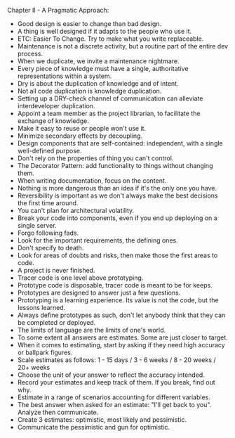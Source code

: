 Chapter II - A Pragmatic Approach:

- Good design is easier to change than bad design.
- A thing is well designed if it adapts to the people who use it.
- ETC: Easier To Change. Try to make what you write replaceable.
- Maintenance is not a discrete activity, but a routine part of the entire dev process.
- When we duplicate, we invite a maintenance nightmare.
- Every piece of knowledge must have a single, authoritative representations within a system.
- Dry is about the duplication of knowledge and of intent.
- Not all code duplication is knowledge duplication.
- Setting up a DRY-check channel of communication can alleviate interdeveloper duplication.
- Appoint a team member as the project librarian, to facilitate the exchange of knowledge.
- Make it easy to reuse or people won't use it.
- Minimize secondary effects by decoupling.
- Design components that are self-contained: independent, with a single well-defined purpose.
- Don't rely on the properties of thing you can't control.
- The Decorator Pattern: add functionality to things without changing them.
- When writing documentation, focus on the content.
- Nothing is more dangerous than an idea if it's the only one you have.
- Reversibility is important as we don't always make the best decisions the first time around.
- You can't plan for architectural volatility.
- Break your code into components, even if you end up deploying on a single server.
- Forgo following fads.
- Look for the important requirements, the defining ones.
- Don't specify to death.
- Look for areas of doubts and risks, then make those the first areas to code.
- A project is never finished.
- Tracer code is one level above prototyping.
- Prototype code is disposable, tracer code is meant to be for keeps.
- Prototypes are designed to answer just a few questions.
- Prototyping is a learning experience. Its value is not the code, but the lessons learned.
- Always define prototypes as such, don't let anybody think that they can be completed or deployed.
- The limits of language are the limits of one's world.
- To some extent all answers are estimates. Some are just closer to target.
- When it comes to estimating, start by asking if they need high accuracy or ballpark figures.
- Scale estimates as follows: 1 - 15 days / 3 - 6 weeks / 8 - 20 weeks / 20+ weeks
- Choose the unit of your answer to reflect the accuracy intended.
- Record your estimates and keep track of them. If you break, find out why.
- Estimate in a range of scenarios accounting for different variables.
- The best answer when asked for an estimate: "I'll get back to you". Analyze then communicate.
- Create 3 estimates: optimistic, most likely and pessimistic. 
- Communicate the pessimistic and gun for optimistic.